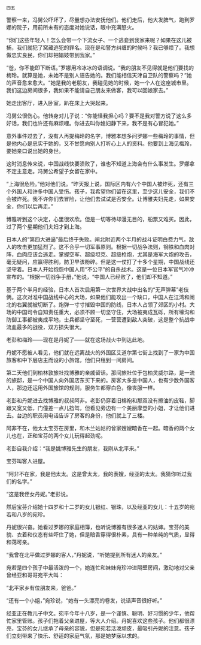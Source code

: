    四五 

   警察一来，冯舅公吓坏了，尽量想办法安抚他们。他们走后，他大发脾气，跑到罗娜的院子，用前所未有的态度对她说话，眼中充满怒火。

   “你们这些年轻人！怎么会带一个下流女子、一个逃妾到我家来呢？如果在这儿被捕，我们就犯了窝藏逃犯的罪名。现在是和警方纠缠的时候吗？我已够烦了。我想做忠实良民，你们却把娼妓带到我家。”

   “爸，你不能即下断语。”罗娜用冷冰冰的语调说。“我的朋友不见得就是他们要找的梅玲。就算是她，未始不是别人诬告她的。我们能相信天津自卫队的警察吗？”她的声音愈来愈大。“她是我的老朋友，我碰见她的时候，她一个人在这座城市里。我们这边房间很多，我如果不能请自己朋友来做客，我可以回娘家去。”

   她走出客厅，进入卧室，趴在床上大哭起来。

   冯舅公很伤心。他转身对儿子说：“你能怪我担心吗？要不是我对警方说了这么多好话，我们也许还有麻烦哩。你进去叫你媳妇静下来，我不是有心冒犯她。”

   意外事件过去了，没有人再提梅玲的名字，博雅本想多问罗娜一些梅玲的事情，但是他内心是忠实于她的，又不甘愿向别人打听心上人的资料。他要到上海见梅玲，要她亲口说出她的身世。

   这时消息传来说，中国战线快要溃败了，谁也不知道上海会有什么事发生。罗娜拿不定主意走。冯舅公希望子女留在家中。

   “上海很危险。”他对他们说。“昨天报上说，国际区内有六个中国人被炸死，还有三个外国人和许多中国人受伤。孩子，我希望你们留在这里，至少这儿安全，我们不会被炸死。我不许你们去冒险，让他们去试试是否安全。让博雅夫妇先走，如果安全，你们以后再走。”

   博雅听到这个决定，心里很欢欣。但是一切等待却漫无目的，船票又难买。因此，过了两个星期他们夫妇才到上海。

   日本人的“第四大进逼”最后终于失败。闸北附近两个半月的战斗证明白费力气，敌人的攻击更加猛烈了。这不合乎一切军事原则。根据一切战争法则，钢铁和血肉对阵，血肉应该会逃走。掌握空军、超级坦克、超级枪炮，尤其是海军大炮的攻击，毫无疑问，应赢得胜利，防卫早该粉碎。但是这一仗打了十多个星期，中国战线还坚守着。日本人开始抱怨中国人用“不公平”的自杀战术。这是一位日本军官气冲冲宣布的。“根据一切战争手册，”他说，“中国人已经败了，他们却不知道。”

   基于两个半月的经验，日本人首次启用第一次世界大战中出名的“无声弹幕”老伎俩。这次对准中国战线中心的大场，如果他们能攻出一个缺口，中国人在江湾和闸北的右翼就被切断了。炮弹一寸寸摧毁中国的防线，日本人占领了郊区的小村。大场的中国司令自知责任重大，必须不顾一切坚守住，大场被夷成瓦砾，所有壕沟和防御工事都被夷成平地，士兵都坚守至死，一营营遭到敌人突破，这是整个抗战中流血最多的战役，双方损失很大。

   老彭和梅玲——现在是丹妮了——就在这场战火中到达此地。

   丹妮不愿被人看见，他们就在远离战火的外国区艾道尔第七街上找到了一家为中国旅客和中下层店主而设的小旅馆，他们只租到一间房间。

   第二天他们到柏林敦旅社找博雅的亲戚留话。那间旅社位于包柏灵威尔路，是一流的旅邸，是一个中国人向外国店东买下来的。房客大多是中国人，也有少数外国客人，那边还运用外国旅馆的规则，服务生都穿白色，像丧服一样。

   老彭和丹妮进去找博雅的叔叔阿非。老彭仍穿着旧棉袍和那双没有擦油的皮鞋，脚跟又宽又低，门僮差一点儿挡驾，但看见旁边有一个美丽摩登的小姐，才让他们进去。台边的职员用电话告诉了房客的身份，他们就上了三楼。

   阿非不在，他太太宝芬在房里，和木兰姑姑的曾家嫂嫂暗香在一起。暗香的两个女儿也在，正和宝芬的两个女儿玩得起劲呢。

   老彭自我介绍：“我是姚博雅先生的朋友，我刚从北平来。”

   宝芬叫客人进屋。

   “阿非不在家，我是他太太。这是曾太太，我的表嫂，经亚的太太。我猜你听过我们的名字。”

   “这是我侄女丹妮。”老彭说。

   然后宝芬介绍她十四岁和十二岁的女儿银红、银珠，以及经亚的女儿：十五岁的宛若和八岁的宛珍。

   丹妮很兴奋。她看过罗娜的家庭相簿，也听说博雅有很多迷人的姑婶。宝芬的美貌、衣着和仪态有些吓住了她，但是暗香穿得很朴素，具有一种单纯的气质，显得和蔼可亲。

   “我曾在北平做过罗娜的客人，”丹妮说，“听她提到所有迷人的亲友。”

   宛若是四个孩子中最活泼的一个，她连忙和妹妹宛珍冲进隔壁房间，激动地对父亲曾经亚和哥哥宛平大叫：

   “北平家乡有位朋友来，爸爸。”

   “还有一个小姐，”宛珍说，“她有一头漂亮的卷发，说话声音很好听。”

   经亚正在教儿子中文。宛平今年十八岁，是一个谨慎、聪明、好习惯的少年，他帮忙家里管账。孩子们拖着父亲进屋，等大人介绍。丹妮喜欢这些孩子。他们都很漂亮，宝芬的女儿继承了母亲的容貌，但是宛若活泼顽皮，最吸引丹妮的注意。孩子们立刻带来了快乐、舒适的家庭气氛，那是她梦寐以求的。

